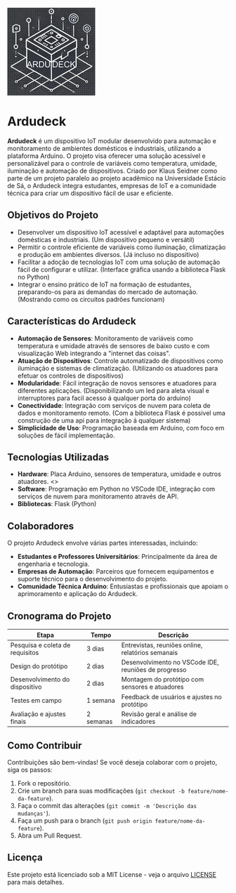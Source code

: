 ![Logo Ardudeck](https://github.com/klausseidner/ardudeck/blob/main/logo.png)


# Ardudeck

**Ardudeck** é um dispositivo IoT modular desenvolvido para automação e monitoramento de ambientes domésticos e industriais, utilizando a plataforma Arduino. O projeto visa oferecer uma solução acessível e personalizável para o controle de variáveis como temperatura, umidade, iluminação e automação de dispositivos. Criado por Klaus Seidner como parte de um projeto paralelo ao projeto acadêmico na Universidade Estácio de Sá, o Ardudeck integra estudantes, empresas de IoT e a comunidade técnica para criar um dispositivo fácil de usar e eficiente.

## Objetivos do Projeto

- Desenvolver um dispositivo IoT acessível e adaptável para automações domésticas e industriais. (Um dispositivo pequeno e versátil)
- Permitir o controle eficiente de variáveis como iluminação, climatização e produção em ambientes diversos. (Já incluso no dispositivo)
- Facilitar a adoção de tecnologias IoT com uma solução de automação fácil de configurar e utilizar. (Interface gráfica usando a biblioteca Flask no Python)
- Integrar o ensino prático de IoT na formação de estudantes, preparando-os para as demandas do mercado de automação. (Mostrando como os circuitos padrões funcionam)

## Características do Ardudeck

- **Automação de Sensores**: Monitoramento de variáveis como temperatura e umidade através de sensores de baixo custo e com visualização Web integrando a "internet das coisas".
- **Atuação de Dispositivos**: Controle automatizado de dispositivos como iluminação e sistemas de climatização. (Utilizando os atuadores para efetuar os controles de dispositivos)
- **Modularidade**: Fácil integração de novos sensores e atuadores para diferentes aplicações. (Disponibilizando um led para aleta visual e interruptores para facil acesso á qualquer porta do arduino)
- **Conectividade**: Integração com serviços de nuvem para coleta de dados e monitoramento remoto. (Com a biblioteca Flask é possivel uma construção de uma api para integração á qualquer sistema)
- **Simplicidade de Uso**: Programação baseada em Arduino, com foco em soluções de fácil implementação.

## Tecnologias Utilizadas

- **Hardware**: Placa Arduino, sensores de temperatura, umidade e outros atuadores. <<ESPECIFICAR TODOS COMPONENTES>>
- **Software**: Programação em Python no VSCode IDE, integração com serviços de nuvem para monitoramento através de API.
- **Bibliotecas**: Flask (Python)

## Colaboradores

O projeto Ardudeck envolve várias partes interessadas, incluindo:
- **Estudantes e Professores Universitários**: Principalmente da área de engenharia e tecnologia.
- **Empresas de Automação**: Parceiros que fornecem equipamentos e suporte técnico para o desenvolvimento do projeto.
- **Comunidade Técnica Arduino**: Entusiastas e profissionais que apoiam o aprimoramento e aplicação do Ardudeck.

## Cronograma do Projeto

| **Etapa**                      | **Tempo**      | **Descrição**                                                     |
| ------------------------------ | -------------- | ----------------------------------------------------------------- |
| Pesquisa e coleta de requisitos | 3 dias         | Entrevistas, reuniões online, relatórios semanais                 |
| Design do protótipo             | 2 dias         | Desenvolvimento no VSCode IDE, reuniões de progresso             |
| Desenvolvimento do dispositivo  | 2 dias       | Montagem do protótipo com sensores e atuadores                    |
| Testes em campo                 | 1 semana     | Feedback de usuários e ajustes no protótipo                       |
| Avaliação e ajustes finais      | 2 semanas    | Revisão geral e análise de indicadores                            |

## Como Contribuir

Contribuições são bem-vindas! Se você deseja colaborar com o projeto, siga os passos:

1. Fork o repositório.
2. Crie um branch para suas modificações (`git checkout -b feature/nome-da-feature`).
3. Faça o commit das alterações (`git commit -m 'Descrição das mudanças'`).
4. Faça um push para o branch (`git push origin feature/nome-da-feature`).
5. Abra um Pull Request.

## Licença

Este projeto está licenciado sob a MIT License - veja o arquivo [LICENSE](LICENSE) para mais detalhes.
